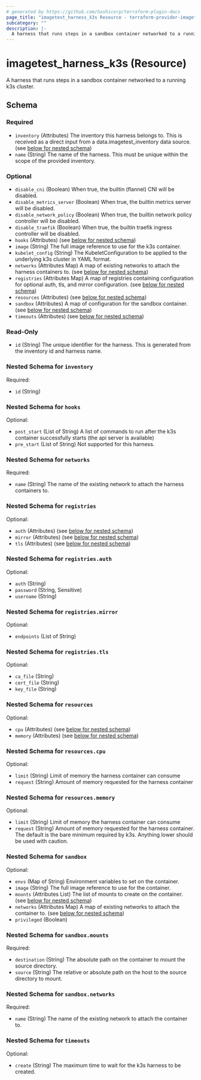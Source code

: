 ```yaml
---
# generated by https://github.com/hashicorp/terraform-plugin-docs
page_title: "imagetest_harness_k3s Resource - terraform-provider-imagetest"
subcategory: ""
description: |-
  A harness that runs steps in a sandbox container networked to a running k3s cluster.
---
```


# imagetest_harness_k3s (Resource)

A harness that runs steps in a sandbox container networked to a running k3s cluster.



<!-- schema generated by tfplugindocs -->
## Schema

### Required

- `inventory` (Attributes) The inventory this harness belongs to. This is received as a direct input from a data.imagetest_inventory data source. (see [below for nested schema](#nestedatt--inventory))
- `name` (String) The name of the harness. This must be unique within the scope of the provided inventory.

### Optional

- `disable_cni` (Boolean) When true, the builtin (flannel) CNI will be disabled.
- `disable_metrics_server` (Boolean) When true, the builtin metrics server will be disabled.
- `disable_network_policy` (Boolean) When true, the builtin network policy controller will be disabled.
- `disable_traefik` (Boolean) When true, the builtin traefik ingress controller will be disabled.
- `hooks` (Attributes) (see [below for nested schema](#nestedatt--hooks))
- `image` (String) The full image reference to use for the k3s container.
- `kubelet_config` (String) The KubeletConfiguration to be applied to the underlying k3s cluster in YAML format.
- `networks` (Attributes Map) A map of existing networks to attach the harness containers to. (see [below for nested schema](#nestedatt--networks))
- `registries` (Attributes Map) A map of registries containing configuration for optional auth, tls, and mirror configuration. (see [below for nested schema](#nestedatt--registries))
- `resources` (Attributes) (see [below for nested schema](#nestedatt--resources))
- `sandbox` (Attributes) A map of configuration for the sandbox container. (see [below for nested schema](#nestedatt--sandbox))
- `timeouts` (Attributes) (see [below for nested schema](#nestedatt--timeouts))

### Read-Only

- `id` (String) The unique identifier for the harness. This is generated from the inventory id and harness name.

<a id="nestedatt--inventory"></a>
### Nested Schema for `inventory`

Required:

- `id` (String)


<a id="nestedatt--hooks"></a>
### Nested Schema for `hooks`

Optional:

- `post_start` (List of String) A list of commands to run after the k3s container successfully starts (the api server is available)
- `pre_start` (List of String) Not supported for this harness.


<a id="nestedatt--networks"></a>
### Nested Schema for `networks`

Required:

- `name` (String) The name of the existing network to attach the harness containers to.


<a id="nestedatt--registries"></a>
### Nested Schema for `registries`

Optional:

- `auth` (Attributes) (see [below for nested schema](#nestedatt--registries--auth))
- `mirror` (Attributes) (see [below for nested schema](#nestedatt--registries--mirror))
- `tls` (Attributes) (see [below for nested schema](#nestedatt--registries--tls))

<a id="nestedatt--registries--auth"></a>
### Nested Schema for `registries.auth`

Optional:

- `auth` (String)
- `password` (String, Sensitive)
- `username` (String)


<a id="nestedatt--registries--mirror"></a>
### Nested Schema for `registries.mirror`

Optional:

- `endpoints` (List of String)


<a id="nestedatt--registries--tls"></a>
### Nested Schema for `registries.tls`

Optional:

- `ca_file` (String)
- `cert_file` (String)
- `key_file` (String)



<a id="nestedatt--resources"></a>
### Nested Schema for `resources`

Optional:

- `cpu` (Attributes) (see [below for nested schema](#nestedatt--resources--cpu))
- `memory` (Attributes) (see [below for nested schema](#nestedatt--resources--memory))

<a id="nestedatt--resources--cpu"></a>
### Nested Schema for `resources.cpu`

Optional:

- `limit` (String) Limit of memory the harness container can consume
- `request` (String) Amount of memory requested for the harness container


<a id="nestedatt--resources--memory"></a>
### Nested Schema for `resources.memory`

Optional:

- `limit` (String) Limit of memory the harness container can consume
- `request` (String) Amount of memory requested for the harness container. The default is the bare minimum required by k3s. Anything lower should be used with caution.



<a id="nestedatt--sandbox"></a>
### Nested Schema for `sandbox`

Optional:

- `envs` (Map of String) Environment variables to set on the container.
- `image` (String) The full image reference to use for the container.
- `mounts` (Attributes List) The list of mounts to create on the container. (see [below for nested schema](#nestedatt--sandbox--mounts))
- `networks` (Attributes Map) A map of existing networks to attach the container to. (see [below for nested schema](#nestedatt--sandbox--networks))
- `privileged` (Boolean)

<a id="nestedatt--sandbox--mounts"></a>
### Nested Schema for `sandbox.mounts`

Required:

- `destination` (String) The absolute path on the container to mount the source directory.
- `source` (String) The relative or absolute path on the host to the source directory to mount.


<a id="nestedatt--sandbox--networks"></a>
### Nested Schema for `sandbox.networks`

Required:

- `name` (String) The name of the existing network to attach the container to.



<a id="nestedatt--timeouts"></a>
### Nested Schema for `timeouts`

Optional:

- `create` (String) The maximum time to wait for the k3s harness to be created.
